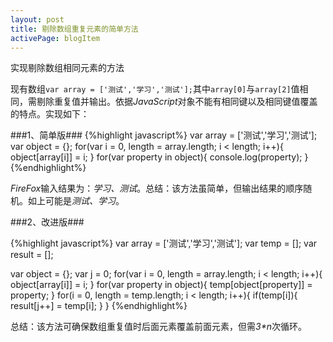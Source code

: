 ```yaml
---
layout: post
title: 剔除数组重复元素的简单方法
activePage: blogItem
---
```


实现剔除数组相同元素的方法

现有数组`var array = ['测试','学习','测试'];`其中`array[0]`与`array[2]`值相同，需剔除重复值并输出。依据*JavaScript*对象不能有相同键以及相同键值覆盖的特点。实现如下：

###1、简单版###
{%highlight javascript%}
var array = ['测试','学习','测试'];
var object = {};
for(var i = 0, length = array.length; i < length; i++){
    object[array[i]] = i;
}
for(var property in object){
    console.log(property);
}
{%endhighlight%}

*FireFox*输入结果为：*学习、测试*。总结：该方法虽简单，但输出结果的顺序随机。如上可能是*测试、学习*。

###2、改进版###

{%highlight javascript%}
var array = ['测试','学习','测试'];
var temp = [];
var result = [];
 
var object = {};
var j = 0;
for(var i = 0, length = array.length; i < length; i++){
    object[array[i]] = i;
}
for(var property in object){
   temp[object[property]] = property;
}
for(i = 0, length = temp.length; i < length; i++){
   if(temp[i]){
     result[j++] = temp[i];
   }
}
{%endhighlight%}

总结：该方法可确保数组重复值时后面元素覆盖前面元素，但需*3\*n*次循环。